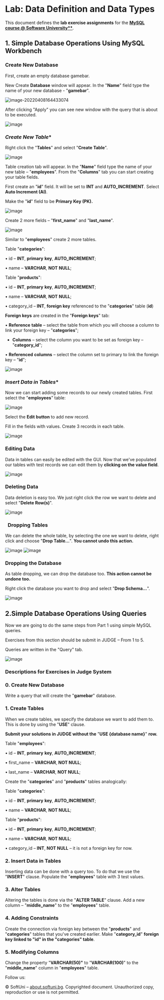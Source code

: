 ﻿
# **Lab: Data Definition and Data Types**
This document defines the **lab exercise assignments** for the  **[MySQL course @ Software University**](https://softuni.bg/opencourses/databases-basics-mysql)**. 
## 1. **Simple Database Operations Using MySQL Workbench**

### **Create New Database**
First, create an empty database gamebar.

New Create **Database** window will appear. In the "**Name**" field type the name of your new 
database - "**gamebar**". 

![image-20220408164433074](C:\Users\beydo\AppData\Roaming\Typora\typora-user-images\image-20220408164433074.png)

After clicking "Apply" you can see new window with the query that is about to be executed.

![image](https://user-images.githubusercontent.com/67644402/162448151-d69f8cbe-37eb-4e0e-af68-a422606d5f6b.png)


### *Create New Table**
Right click the "**Tables**" and select "**Create Table**".

![image](https://user-images.githubusercontent.com/67644402/162448187-d1df6422-13a7-4174-a530-a696982c1fc9.png)



Table creation tab will appear. In the "**Name**" field type the name of your new table – "**employees**". From the "**Columns**" tab you can start creating your table fields.

First create an "**id**" field. It will be set to **INT** and **AUTO\_INCREMENT**. Select **Auto Increment (AI)**.

Make the "**id**" field to be **Primary Key (PK).**

![image](https://user-images.githubusercontent.com/67644402/162448234-e3946d32-e3a5-4d47-8a68-9724eb926f35.png)

Create 2 more fields – "**first\_name**" and "**last\_name**".

![image](https://user-images.githubusercontent.com/67644402/162448283-a0ffe353-5d88-4a87-9f94-5dcc292a5185.png)

Similar to "**employees**" create 2 more tables. 

Table "**categories**":

•	id – **INT**, **primary** **key**, **AUTO\_INCREMENT**;

•	name – **VARCHAR**, **NOT** **NULL**; 

Table "**products**":

•	id – **INT**, **primary** **key**, **AUTO\_INCREMENT**;

•	name – **VARCHAR**, **NOT** **NULL**;

•	category\_id – **INT**, **foreign key** referenced to the "**categories**" table (**id**)

**Foreign keys** are created in the "**Foreign keys**" tab:

•	**Reference** **table** – select the table from which you will choose a column to link your foreign key – "**categories**";

- **Columns** – select the column you want to be set as foreign key – "**category\_id**";

•	**Referenced** **columns** – select the column set to primary to link the foreign key – "**id**";

![image](https://user-images.githubusercontent.com/67644402/162448322-fca39a2b-d201-438b-8809-23c079f154b6.png)


### *Insert Data in Tables**
Now we can start adding some records to our newly created tables. First select the "**employees**" table:

![image](https://user-images.githubusercontent.com/67644402/162448353-06fc9e8e-d937-4d00-a1a3-bc41fb35a314.png)

Select the **Edit** **button** to add new record.

Fill in the fields with values. Create 3 records in each table.

![image](https://user-images.githubusercontent.com/67644402/162448406-10b8c368-060a-4830-9d49-cf855a270b70.png)
### **Editing Data** 
Data in tables can easily be edited with the GUI. Now that we've populated our tables with test records we can edit them by **clicking on the value field**.

![image](https://user-images.githubusercontent.com/67644402/162448452-83916702-3458-44ed-bdf3-6d69a45664d7.png)


### **Deleting Data**
Data deletion is easy too. We just right click the row we want to delete and select "**Delete Row(s)**".

![image](https://user-images.githubusercontent.com/67644402/162448488-23ab7317-3dee-4e8d-95ab-56a10e6a13f8.png)


### ` `**Dropping Tables**
We can delete the whole table, by selecting the one we want to delete, right click and choose "**Drop Table…**". **You cannot undo this action.**

![image](https://user-images.githubusercontent.com/67644402/162448543-b905724d-2a61-4322-a581-fce07a02bbff.png)     ![image](https://user-images.githubusercontent.com/67644402/162448588-e4d440b9-cd5d-4544-b5c5-77e75bbdb7b5.png)

### **Dropping the Database**
As table dropping, we can drop the database too. **This action cannot be undone too.**

Right click the database you want to drop and select "**Drop Schema…**".

![image](https://user-images.githubusercontent.com/67644402/162448865-eb24c6c2-926d-4dfe-86bb-393e0a24b7e2.png)

## 2.**Simple Database Operations Using Queries**
Now we are going to do the same steps from Part 1 using simple MySQL queries. 

Exercises from this section should be submit in JUDGE – From 1 to 5.

Queries are written in the "Query" tab.

![image](https://user-images.githubusercontent.com/67644402/162448922-9a749b19-f147-493e-a46f-5ecf84abdae9.png)


### **Descriptions for Exercises in Judge System**
### **0. Create New Database**
Write a query that will create the "**gamebar**" database.


### **1. Create Tables**	
When we create tables, we specify the database we want to add them to. This is done by using the "**USE**" clause.

**Submit your solutions in JUDGE without the** "**USE {database name}**" **row.**

Table "**employees**":

•	id – **INT**, **primary** **key**, **AUTO\_INCREMENT**;

•	first\_name – **VARCHAR**, **NOT NULL**; 

•	last\_name – **VARCHAR**, **NOT NULL**;  

Create the "**categories**" and "**products**" tables analogically:

Table "**categories**":

•	id – **INT**, **primary** **key**, **AUTO\_INCREMENT**;

•	name – **VARCHAR**, **NOT NULL**; 

Table "**products**":

•	id –  **INT**, **primary** **key**, **AUTO\_INCREMENT**;

•	name – **VARCHAR**, **NOT NULL**; 

•	category\_id – **INT**, **NOT NULL** – it is not a foreign key for now.
### **2. Insert Data in Tables**
Inserting data can be done with a query too. To do that we use the "**INSERT**" clause. Populate the "**employees**" table with 3 test values.
### **3. Alter Tables**
Altering the tables is done via the "**ALTER TABLE**" clause. Add a new column – "**middle\_name**" to the "**employees**" table. 


### **4. Adding Constraints**
Create the connection via foreign key between the "**products**" and "**categories**" tables that you've created earlier. Make "**category\_id**" **foreign key linked to "id" in the "categories" table**. 


### **5. Modifying Columns**
Change the property "**VARCHAR(50)"** to "**VARCHAR(100)**" to the "**middle\_name**" column in "**employees**" table.




Follow us:

© SoftUni – [about.softuni.bg](https://about.softuni.bg/). Copyrighted document. Unauthorized copy, reproduction or use is not permitted.
